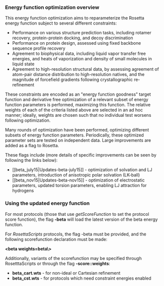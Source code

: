 ### Energy function optimization overview

This energy function optimization aims to reparameterize the Rosetta energy function subject to several different constraints:

* Performance on various structure prediction tasks, including rotamer recovery, protein-protein docking, and decoy discrimination
* Performance on protein design, assessed using fixed backbone sequence profile recovery
* Agreement to biophysical data, including liquid vapor transfer free energies, and heats of vaporization and density of small molecules in liquid state
* Agreement to high-resolution structural data, by assessing agreement of atom-pair distance distribution to high-resolution natives, and the magnitude of forcefield gradients following crystallographic re-refinement

These constraints are encoded as an "energy function goodness" target function and derivative free optimization of a relevant subset of energy function parameters is performed, maximizing this function.  The relative weights of each of the criteria listed above are selected in an ad hoc manner; ideally, weights are chosen such that no individual test worsens following optimization.

Many rounds of optimization have been performed, optimizing different subsets of energy function parameters.  Periodically, these optimized parameter sets are tested on independent data. Large improvements are added as a flag to Rosetta.

These flags include (more details of specific improvements can be seen by following the links below):
* [[beta_july15|Updates-beta-july15]] - optimization of solvation and LJ parameters, introduction of anisotropic polar solvation (LK-ball)
* [[beta_nov15|Updates-beta-nov15]] - optimization of electrostatic parameters, updated torsion parameters, enabling LJ attraction for hydrogens


### Using the updated energy function

For most protocols (those that use _getScoreFunction_ to set the protocol score function), the flag **-beta** will load the latest version of the beta energy function.

For _RosettaScripts_ protocols, the flag -beta must be provided, and the following scorefunction declaration must be made:

**\<beta weights=beta\\\>**

Additionally, variants of the scorefunction may be specified through RosetttaScripts or through the flag **-score::weights**:

* **beta_cart.wts** - for non-ideal or Cartesian refinement
* **beta_cst.wts** - for protocols which need constraint energies enabled